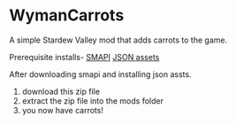 # WymanCarrots
A simple Stardew Valley mod that adds carrots to the game.

Prerequisite installs- [SMAPI](https://smapi.io/)
              [JSON assets](https://www.nexusmods.com/stardewvalley/mods/1720)

After downloading smapi and installing json assts.
1. download this zip file
2. extract the zip file into the mods folder
3. you now have carrots!
